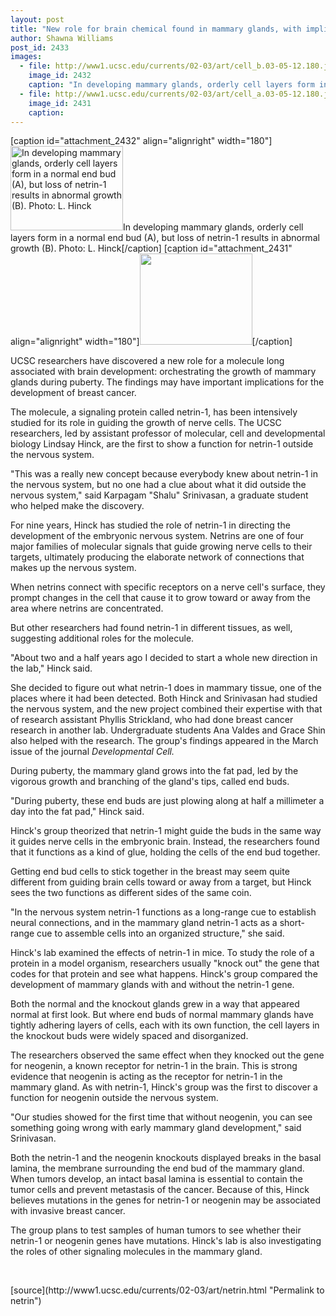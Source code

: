```yaml
---
layout: post
title: "New role for brain chemical found in mammary glands, with implications for breast cancer research"
author: Shawna Williams
post_id: 2433
images:
  - file: http://www1.ucsc.edu/currents/02-03/art/cell_b.03-05-12.180.jpg
    image_id: 2432
    caption: "In developing mammary glands, orderly cell layers form in a normal end bud (A), but loss of netrin-1 results in abnormal growth (B). Photo: L. Hinck"
  - file: http://www1.ucsc.edu/currents/02-03/art/cell_a.03-05-12.180.jpg
    image_id: 2431
    caption: 
---
```


[caption id="attachment_2432" align="alignright" width="180"]<a href="http://localhost/mysite/wp-content/uploads/2003/05/cell_b.03-05-12.180.jpg"><img class="size-full wp-image-2432" src="http://localhost/mysite/wp-content/uploads/2003/05/cell_b.03-05-12.180.jpg" alt="In developing mammary glands, orderly cell layers form in a normal end bud (A), but loss of netrin-1 results in abnormal growth (B). Photo: L. Hinck" width="180" height="135" /></a>In developing mammary glands, orderly cell layers form in a normal end bud (A), but loss of netrin-1 results in abnormal growth (B). Photo: L. Hinck[/caption]
[caption id="attachment_2431" align="alignright" width="180"]<a href="http://localhost/mysite/wp-content/uploads/2003/05/cell_a.03-05-12.180.jpg"><img class="size-full wp-image-2431" src="http://localhost/mysite/wp-content/uploads/2003/05/cell_a.03-05-12.180.jpg" alt="" width="180" height="146" /></a>[/caption]
<p>
  UCSC researchers have discovered a new role for a molecule long associated with brain development: orchestrating the growth of mammary glands during puberty. The findings may have important implications for the development of breast cancer.
</p>
<p>
  The molecule, a signaling protein called netrin-1, has been intensively studied for its role in guiding the growth of nerve cells. The UCSC researchers, led by assistant professor of molecular, cell and developmental biology Lindsay Hinck, are the first to show a function for netrin-1 outside the nervous system.<br>
</p>
<p>
  "This was a really new concept because everybody knew about netrin-1 in the nervous system, but no one had a clue about what it did outside the nervous system," said Karpagam "Shalu" Srinivasan, a graduate student who helped make the discovery.<br>
</p>
<p>
  For nine years, Hinck has studied the role of netrin-1 in directing the development of the embryonic nervous system. Netrins are one of four major families of molecular signals that guide growing nerve cells to their targets, ultimately producing the elaborate network of connections that makes up the nervous system.
</p>
<p>
  When netrins connect with specific receptors on a nerve cell's surface, they prompt changes in the cell that cause it to grow toward or away from the area where netrins are concentrated.<br>
</p>
<p>
  But other researchers had found netrin-1 in different tissues, as well, suggesting additional roles for the molecule.<br>
</p>
<p>
  "About two and a half years ago I decided to start a whole new direction in the lab," Hinck said.<br>
</p>
<p>
  She decided to figure out what netrin-1 does in mammary tissue, one of the places where it had been detected. Both Hinck and Srinivasan had studied the nervous system, and the new project combined their expertise with that of research assistant Phyllis Strickland, who had done breast cancer research in another lab. Undergraduate students Ana Valdes and Grace Shin also helped with the research. The group's findings appeared in the March issue of the journal <i>Developmental Cell.</i><br>
</p>
<p>
  During puberty, the mammary gland grows into the fat pad, led by the vigorous growth and branching of the gland's tips, called end buds.<br>
</p>
<p>
  "During puberty, these end buds are just plowing along at half a millimeter a day into the fat pad," Hinck said.<br>
</p>
<p>
  Hinck's group theorized that netrin-1 might guide the buds in the same way it guides nerve cells in the embryonic brain. Instead, the researchers found that it functions as a kind of glue, holding the cells of the end bud together.<br>
</p>
<p>
  Getting end bud cells to stick together in the breast may seem quite different from guiding brain cells toward or away from a target, but Hinck sees the two functions as different sides of the same coin.<br>
</p>
<p>
  "In the nervous system netrin-1 functions as a long-range cue to establish neural connections, and in the mammary gland netrin-1 acts as a short-range cue to assemble cells into an organized structure," she said.<br>
</p>
<p>
  Hinck's lab examined the effects of netrin-1 in mice. To study the role of a protein in a model organism, researchers usually "knock out" the gene that codes for that protein and see what happens. Hinck's group compared the development of mammary glands with and without the netrin-1 gene.<br>
</p>
<p>
  Both the normal and the knockout glands grew in a way that appeared normal at first look. But where end buds of normal mammary glands have tightly adhering layers of cells, each with its own function, the cell layers in the knockout buds were widely spaced and disorganized.<br>
</p>
<p>
  The researchers observed the same effect when they knocked out the gene for neogenin, a known receptor for netrin-1 in the brain. This is strong evidence that neogenin is acting as the receptor for netrin-1 in the mammary gland. As with netrin-1, Hinck's group was the first to discover a function for neogenin outside the nervous system.<br>
</p>
<p>
  "Our studies showed for the first time that without neogenin, you can see something going wrong with early mammary gland development," said Srinivasan.<br>
</p>
<p>
  Both the netrin-1 and the neogenin knockouts displayed breaks in the basal lamina, the membrane surrounding the end bud of the mammary gland. When tumors develop, an intact basal lamina is essential to contain the tumor cells and prevent metastasis of the cancer. Because of this, Hinck believes mutations in the genes for netrin-1 or neogenin may be associated with invasive breast cancer.<br>
</p>
<p>
  The group plans to test samples of human tumors to see whether their netrin-1 or neogenin genes have mutations. Hinck's lab is also investigating the roles of other signaling molecules in the mammary gland.<br>
</p>
<p>
  <br>

</p>
<p>

</p>
[source](http://www1.ucsc.edu/currents/02-03/art/netrin.html "Permalink to netrin")
